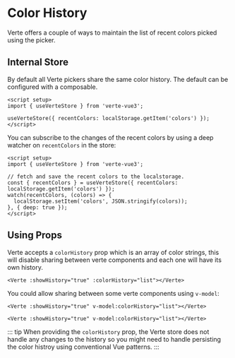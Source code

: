 # Color History

Verte offers a couple of ways to maintain the list of recent colors picked using the picker.

## Internal Store

By default all Verte pickers share the same color history. The default can be configured with a composable.

```vue
<script setup>
import { useVerteStore } from 'verte-vue3';

useVerteStore({ recentColors: localStorage.getItem('colors') });
</script>
```

You can subscribe to the changes of the recent colors by using a deep watcher on `recentColors` in the store:

```vue
<script setup>
import { useVerteStore } from 'verte-vue3';

// fetch and save the recent colors to the localstorage.
const { recentColors } = useVerteStore({ recentColors: localStorage.getItem('colors') });
watch(recentColors, (colors) => {
  localStorage.setItem('colors', JSON.stringify(colors));
}, { deep: true });
</script>
```

## Using Props

Verte accepts a `colorHistory` prop which is an array of color strings, this will disable sharing between verte components and each one will have its own history.

```vue
<Verte :showHistory="true" :colorHistory="list"></Verte>
```

You could allow sharing between some verte components using `v-model`:

```vue
<Verte :showHistory="true" v-model:colorHistory="list"></Verte>

<Verte :showHistory="true" v-model:colorHistory="list"></Verte>
```

::: tip
When providing the `colorHistory` prop, the Verte store does not handle any changes to the history so you might need to handle persisting the color histroy using conventional Vue patterns.
:::
